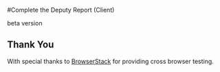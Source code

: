 #Complete the Deputy Report (Client)

beta version
    
## Thank You

With special thanks to [BrowserStack](https://www.browserstack.com) for providing cross browser testing.

    
